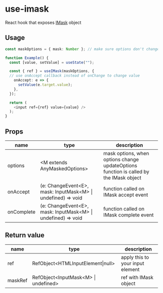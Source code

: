 # use-imask
React hook that exposes [IMask](https://github.com/uNmAnNeR/imaskjs) object

## Usage

```typescript
const maskOptions = { mask: Number }; // make sure options don't change on each render (use constant or useMemo or ref)

function Example() {
  const [value, setValue] = useState("");

  const { ref } = useIMask(maskOptions, {
  // use onAccept callback instead of onChange to change value
    onAccept: e => { 
      setValue(e.target.value);
    },
  });

  return (
    <input ref={ref} value={value} />
  );
}
```

## Props
|name|type|description|
|---|---|---|
|options|\<M extends AnyMaskedOptions\>|mask options, when options change updateOptions function is called by the IMask object
|onAccept|(e: ChangeEvent\<E\>, mask: InputMask\<M\> \| undefined) => void|function called on IMask accept event
|onComplete|(e: ChangeEvent\<E\>, mask: InputMask\<M\> \| undefined) => void|function called on IMask complete event

## Return value

|name|type|description|
|---|---|---|
|ref|RefObject\<HTMLInputElement\|null\>|apply this to your input element
|maskRef|RefObject\<InputMask\<M\> \| undefined\>|ref with IMask object
